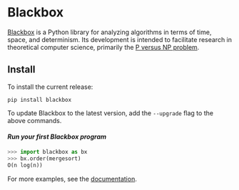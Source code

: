 
# Blackbox

[Blackbox](https://en.wikipedia.org/wiki/Black_box) is a Python library for analyzing algorithms in terms of time, space, and determinism. Its development is intended to facilitate research in theoretical computer science, primarily the [P versus NP problem](https://en.wikipedia.org/wiki/P_versus_NP_problem).

## Install

To install the current release:

```
pip install blackbox
```

To update Blackbox to the latest version, add the `--upgrade` flag to the above commands.

#### *Run your first Blackbox program*

```python
>>> import blackbox as bx
>>> bx.order(mergesort)
O(n log(n))
```

For more examples, see the [documentation](/Documentation/index.md).
